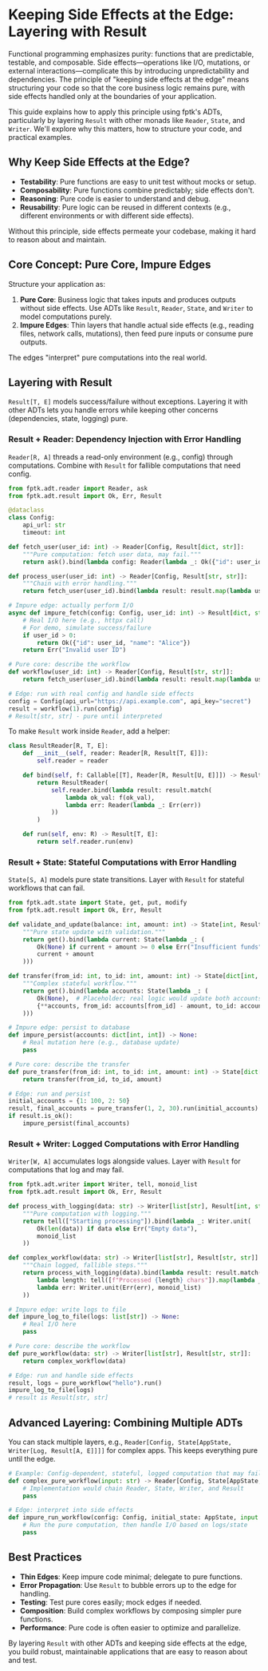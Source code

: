 # Keeping Side Effects at the Edge: Layering with Result

Functional programming emphasizes purity: functions that are predictable, testable, and composable. Side effects—operations like I/O, mutations, or external interactions—complicate this by introducing unpredictability and dependencies. The principle of "keeping side effects at the edge" means structuring your code so that the core business logic remains pure, with side effects handled only at the boundaries of your application.

This guide explains how to apply this principle using fptk's ADTs, particularly by layering `Result` with other monads like `Reader`, `State`, and `Writer`. We'll explore why this matters, how to structure your code, and practical examples.

## Why Keep Side Effects at the Edge?

- **Testability**: Pure functions are easy to unit test without mocks or setup.
- **Composability**: Pure functions combine predictably; side effects don't.
- **Reasoning**: Pure code is easier to understand and debug.
- **Reusability**: Pure logic can be reused in different contexts (e.g., different environments or with different side effects).

Without this principle, side effects permeate your codebase, making it hard to reason about and maintain.

## Core Concept: Pure Core, Impure Edges

Structure your application as:

1. **Pure Core**: Business logic that takes inputs and produces outputs without side effects. Use ADTs like `Result`, `Reader`, `State`, and `Writer` to model computations purely.
2. **Impure Edges**: Thin layers that handle actual side effects (e.g., reading files, network calls, mutations), then feed pure inputs or consume pure outputs.

The edges "interpret" pure computations into the real world.

## Layering with Result

`Result[T, E]` models success/failure without exceptions. Layering it with other ADTs lets you handle errors while keeping other concerns (dependencies, state, logging) pure.

### Result + Reader: Dependency Injection with Error Handling

`Reader[R, A]` threads a read-only environment (e.g., config) through computations. Combine with `Result` for fallible computations that need config.

```python
from fptk.adt.reader import Reader, ask
from fptk.adt.result import Ok, Err, Result

@dataclass
class Config:
    api_url: str
    timeout: int

def fetch_user(user_id: int) -> Reader[Config, Result[dict, str]]:
    """Pure computation: fetch user data, may fail."""
    return ask().bind(lambda config: Reader(lambda _: Ok({"id": user_id, "name": "Alice"})))

def process_user(user_id: int) -> Reader[Config, Result[str, str]]:
    """Chain with error handling."""
    return fetch_user(user_id).bind(lambda result: result.map(lambda user: f"Processed {user['name']}").to_reader())

# Impure edge: actually perform I/O
async def impure_fetch(config: Config, user_id: int) -> Result[dict, str]:
    # Real I/O here (e.g., httpx call)
    # For demo, simulate success/failure
    if user_id > 0:
        return Ok({"id": user_id, "name": "Alice"})
    return Err("Invalid user ID")

# Pure core: describe the workflow
def workflow(user_id: int) -> Reader[Config, Result[str, str]]:
    return fetch_user(user_id).bind(lambda result: result.map(lambda user: f"Welcome {user['name']}").to_reader())

# Edge: run with real config and handle side effects
config = Config(api_url="https://api.example.com", api_key="secret")
result = workflow(1).run(config)
# Result[str, str] - pure until interpreted
```

To make `Result` work inside `Reader`, add a helper:

```python
class ResultReader[R, T, E]:
    def __init__(self, reader: Reader[R, Result[T, E]]):
        self.reader = reader

    def bind(self, f: Callable[[T], Reader[R, Result[U, E]]]) -> ResultReader[R, U, E]:
        return ResultReader(
            self.reader.bind(lambda result: result.match(
                lambda ok_val: f(ok_val),
                lambda err: Reader(lambda _: Err(err))
            ))
        )

    def run(self, env: R) -> Result[T, E]:
        return self.reader.run(env)
```

### Result + State: Stateful Computations with Error Handling

`State[S, A]` models pure state transitions. Layer with `Result` for stateful workflows that can fail.

```python
from fptk.adt.state import State, get, put, modify
from fptk.adt.result import Ok, Err, Result

def validate_and_update(balance: int, amount: int) -> State[int, Result[None, str]]:
    """Pure state update with validation."""
    return get().bind(lambda current: State(lambda _: (
        Ok(None) if current + amount >= 0 else Err("Insufficient funds"),
        current + amount
    )))

def transfer(from_id: int, to_id: int, amount: int) -> State[dict[int, int], Result[None, str]]:
    """Complex stateful workflow."""
    return get().bind(lambda accounts: State(lambda _: (
        Ok(None),  # Placeholder; real logic would update both accounts
        {**accounts, from_id: accounts[from_id] - amount, to_id: accounts[to_id] + amount}
    )))

# Impure edge: persist to database
def impure_persist(accounts: dict[int, int]) -> None:
    # Real mutation here (e.g., database update)
    pass

# Pure core: describe the transfer
def pure_transfer(from_id: int, to_id: int, amount: int) -> State[dict[int, int], Result[None, str]]:
    return transfer(from_id, to_id, amount)

# Edge: run and persist
initial_accounts = {1: 100, 2: 50}
result, final_accounts = pure_transfer(1, 2, 30).run(initial_accounts)
if result.is_ok():
    impure_persist(final_accounts)
```

### Result + Writer: Logged Computations with Error Handling

`Writer[W, A]` accumulates logs alongside values. Layer with `Result` for computations that log and may fail.

```python
from fptk.adt.writer import Writer, tell, monoid_list
from fptk.adt.result import Ok, Err, Result

def process_with_logging(data: str) -> Writer[list[str], Result[int, str]]:
    """Pure computation with logging."""
    return tell(["Starting processing"]).bind(lambda _: Writer.unit(
        Ok(len(data)) if data else Err("Empty data"),
        monoid_list
    ))

def complex_workflow(data: str) -> Writer[list[str], Result[str, str]]:
    """Chain logged, fallible steps."""
    return process_with_logging(data).bind(lambda result: result.match(
        lambda length: tell([f"Processed {length} chars"]).map(lambda _: Writer.unit(Ok(f"Result: {length}"), monoid_list)),
        lambda err: Writer.unit(Err(err), monoid_list)
    ))

# Impure edge: write logs to file
def impure_log_to_file(logs: list[str]) -> None:
    # Real I/O here
    pass

# Pure core: describe the workflow
def pure_workflow(data: str) -> Writer[list[str], Result[str, str]]:
    return complex_workflow(data)

# Edge: run and handle side effects
result, logs = pure_workflow("hello").run()
impure_log_to_file(logs)
# result is Result[str, str]
```

## Advanced Layering: Combining Multiple ADTs

You can stack multiple layers, e.g., `Reader[Config, State[AppState, Writer[Log, Result[A, E]]]]` for complex apps. This keeps everything pure until the edge.

```python
# Example: Config-dependent, stateful, logged computation that may fail
def complex_pure_workflow(input: str) -> Reader[Config, State[AppState, Writer[list[str], Result[str, str]]]]:
    # Implementation would chain Reader, State, Writer, and Result
    pass

# Edge: interpret into side effects
def impure_run_workflow(config: Config, initial_state: AppState, input: str) -> Result[str, str]:
    # Run the pure computation, then handle I/O based on logs/state
    pass
```

## Best Practices

- **Thin Edges**: Keep impure code minimal; delegate to pure functions.
- **Error Propagation**: Use `Result` to bubble errors up to the edge for handling.
- **Testing**: Test pure cores easily; mock edges if needed.
- **Composition**: Build complex workflows by composing simpler pure functions.
- **Performance**: Pure code is often easier to optimize and parallelize.

By layering `Result` with other ADTs and keeping side effects at the edge, you build robust, maintainable applications that are easy to reason about and test.